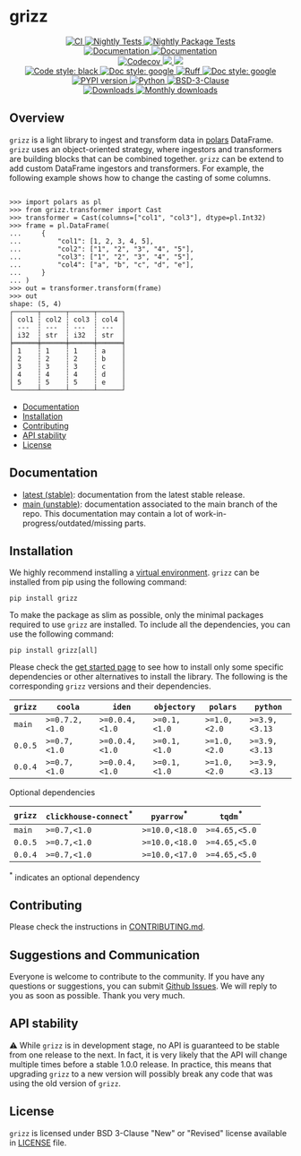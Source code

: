 # grizz

<p align="center">
    <a href="https://github.com/durandtibo/grizz/actions">
        <img alt="CI" src="https://github.com/durandtibo/grizz/workflows/CI/badge.svg">
    </a>
    <a href="https://github.com/durandtibo/grizz/actions">
        <img alt="Nightly Tests" src="https://github.com/durandtibo/grizz/workflows/Nightly%20Tests/badge.svg">
    </a>
    <a href="https://github.com/durandtibo/grizz/actions">
        <img alt="Nightly Package Tests" src="https://github.com/durandtibo/grizz/workflows/Nightly%20Package%20Tests/badge.svg">
    </a>
    <br/>
    <a href="https://durandtibo.github.io/grizz/">
        <img alt="Documentation" src="https://github.com/durandtibo/grizz/workflows/Documentation%20(stable)/badge.svg">
    </a>
    <a href="https://durandtibo.github.io/grizz/">
        <img alt="Documentation" src="https://github.com/durandtibo/grizz/workflows/Documentation%20(unstable)/badge.svg">
    </a>
    <br/>
    <a href="https://codecov.io/gh/durandtibo/grizz">
        <img alt="Codecov" src="https://codecov.io/gh/durandtibo/grizz/branch/main/graph/badge.svg">
    </a>
    <a href="https://codeclimate.com/github/durandtibo/grizz/maintainability">
        <img src="https://api.codeclimate.com/v1/badges/7f2bd443a970c115cd94/maintainability" />
    </a>
    <a href="https://codeclimate.com/github/durandtibo/grizz/test_coverage">
        <img src="https://api.codeclimate.com/v1/badges/7f2bd443a970c115cd94/test_coverage" />
    </a>
    <br/>
    <a href="https://github.com/psf/black">
        <img  alt="Code style: black" src="https://img.shields.io/badge/code%20style-black-000000.svg">
    </a>
    <a href="https://google.github.io/styleguide/pyguide.html#s3.8-comments-and-docstrings">
        <img  alt="Doc style: google" src="https://img.shields.io/badge/%20style-google-3666d6.svg">
    </a>
    <a href="https://github.com/astral-sh/ruff">
        <img src="https://img.shields.io/endpoint?url=https://raw.githubusercontent.com/astral-sh/ruff/main/assets/badge/v2.json" alt="Ruff" style="max-width:100%;">
    </a>
    <a href="https://github.com/guilatrova/tryceratops">
        <img  alt="Doc style: google" src="https://img.shields.io/badge/try%2Fexcept%20style-tryceratops%20%F0%9F%A6%96%E2%9C%A8-black">
    </a>
    <br/>
    <a href="https://pypi.org/project/grizz/">
        <img alt="PYPI version" src="https://img.shields.io/pypi/v/grizz">
    </a>
    <a href="https://pypi.org/project/grizz/">
        <img alt="Python" src="https://img.shields.io/pypi/pyversions/grizz.svg">
    </a>
    <a href="https://opensource.org/licenses/BSD-3-Clause">
        <img alt="BSD-3-Clause" src="https://img.shields.io/pypi/l/grizz">
    </a>
    <br/>
    <a href="https://pepy.tech/project/grizz">
        <img  alt="Downloads" src="https://static.pepy.tech/badge/grizz">
    </a>
    <a href="https://pepy.tech/project/grizz">
        <img  alt="Monthly downloads" src="https://static.pepy.tech/badge/grizz/month">
    </a>
    <br/>
</p>

## Overview

`grizz` is a light library to ingest and transform data
in [polars](https://docs.pola.rs/api/python/stable/reference/index.html) DataFrame.
`grizz` uses an object-oriented strategy, where ingestors and transformers are building blocks that
can be combined together.
`grizz` can be extend to add custom DataFrame ingestors and transformers.
For example, the following example shows how to change the casting of some columns.

```pycon

>>> import polars as pl
>>> from grizz.transformer import Cast
>>> transformer = Cast(columns=["col1", "col3"], dtype=pl.Int32)
>>> frame = pl.DataFrame(
...     {
...         "col1": [1, 2, 3, 4, 5],
...         "col2": ["1", "2", "3", "4", "5"],
...         "col3": ["1", "2", "3", "4", "5"],
...         "col4": ["a", "b", "c", "d", "e"],
...     }
... )
>>> out = transformer.transform(frame)
>>> out
shape: (5, 4)
┌──────┬──────┬──────┬──────┐
│ col1 ┆ col2 ┆ col3 ┆ col4 │
│ ---  ┆ ---  ┆ ---  ┆ ---  │
│ i32  ┆ str  ┆ i32  ┆ str  │
╞══════╪══════╪══════╪══════╡
│ 1    ┆ 1    ┆ 1    ┆ a    │
│ 2    ┆ 2    ┆ 2    ┆ b    │
│ 3    ┆ 3    ┆ 3    ┆ c    │
│ 4    ┆ 4    ┆ 4    ┆ d    │
│ 5    ┆ 5    ┆ 5    ┆ e    │
└──────┴──────┴──────┴──────┘

```

- [Documentation](https://durandtibo.github.io/grizz/)
- [Installation](#installation)
- [Contributing](#contributing)
- [API stability](#api-stability)
- [License](#license)

## Documentation

- [latest (stable)](https://durandtibo.github.io/grizz/): documentation from the latest stable
  release.
- [main (unstable)](https://durandtibo.github.io/grizz/main/): documentation associated to the
  main branch of the repo. This documentation may contain a lot of work-in-progress/outdated/missing
  parts.

## Installation

We highly recommend installing
a [virtual environment](https://packaging.python.org/guides/installing-using-pip-and-virtual-environments/).
`grizz` can be installed from pip using the following command:

```shell
pip install grizz
```

To make the package as slim as possible, only the minimal packages required to use `grizz` are
installed.
To include all the dependencies, you can use the following command:

```shell
pip install grizz[all]
```

Please check the [get started page](https://durandtibo.github.io/grizz/get_started) to see how to
install only some specific dependencies or other alternatives to install the library.
The following is the corresponding `grizz` versions and their dependencies.

| `grizz` | `coola`        | `iden`         | `objectory`  | `polars`     | `python`      |
|---------|----------------|----------------|--------------|--------------|---------------|
| `main`  | `>=0.7.2,<1.0` | `>=0.0.4,<1.0` | `>=0.1,<1.0` | `>=1.0,<2.0` | `>=3.9,<3.13` |
| `0.0.5` | `>=0.7,<1.0`   | `>=0.0.4,<1.0` | `>=0.1,<1.0` | `>=1.0,<2.0` | `>=3.9,<3.13` |
| `0.0.4` | `>=0.7,<1.0`   | `>=0.0.4,<1.0` | `>=0.1,<1.0` | `>=1.0,<2.0` | `>=3.9,<3.13` |

Optional dependencies

| `grizz` | `clickhouse-connect`<sup>*</sup> | `pyarrow`<sup>*</sup> | `tqdm`<sup>*</sup> |
|---------|----------------------------------|----------------------|--------------------|
| `main`  | `>=0.7,<1.0`                     | `>=10.0,<18.0`       | `>=4.65,<5.0`      |
| `0.0.5` | `>=0.7,<1.0`                     | `>=10.0,<18.0`       | `>=4.65,<5.0`      |
| `0.0.4` | `>=0.7,<1.0`                     | `>=10.0,<17.0`       | `>=4.65,<5.0`      |

<sup>*</sup> indicates an optional dependency

## Contributing

Please check the instructions in [CONTRIBUTING.md](.github/CONTRIBUTING.md).

## Suggestions and Communication

Everyone is welcome to contribute to the community.
If you have any questions or suggestions, you can
submit [Github Issues](https://github.com/durandtibo/grizz/issues).
We will reply to you as soon as possible. Thank you very much.

## API stability

:warning: While `grizz` is in development stage, no API is guaranteed to be stable from one
release to the next.
In fact, it is very likely that the API will change multiple times before a stable 1.0.0 release.
In practice, this means that upgrading `grizz` to a new version will possibly break any code that
was using the old version of `grizz`.

## License

`grizz` is licensed under BSD 3-Clause "New" or "Revised" license available in [LICENSE](LICENSE)
file.
